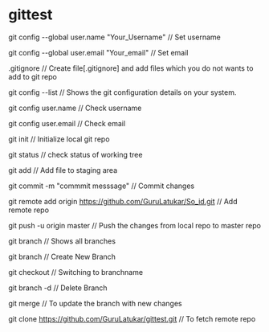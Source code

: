 # gittest

git config --global user.name "Your_Username" // Set username

git config --global user.email "Your_email" // Set email


.gitignore // Create file[.gitignore] and add files which you do not wants to add to git repo



git config --list // Shows the git configuration details on your system.

git config user.name // Check username

git config user.email // Check email


git init // Initialize local git repo

git status // check status of working tree

git add <file> // Add file to staging area
  
git commit -m "commmit messsage" // Commit changes

git remote add origin https://github.com/GuruLatukar/So_id.git // Add remote repo

git push -u origin master // Push the changes from local repo to master repo



git branch // Shows all branches

git branch <branchname> // Create New Branch
  
git checkout <branchname> // Switching to branchname
  
git branch -d <branchname> // Delete Branch
  
  
  
git merge <branchname> // To update the branch with new changes
  
  

git clone https://github.com/GuruLatukar/gittest.git //  To fetch remote repo 
  
  
